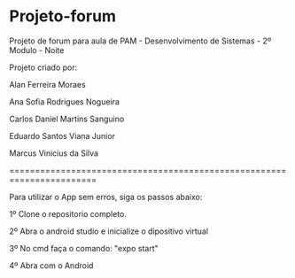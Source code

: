 # Projeto-forum
Projeto de forum para aula de PAM - Desenvolvimento de Sistemas - 2º Modulo - Noite

Projeto criado por:

Alan Ferreira Moraes

Ana Sofia Rodrigues Nogueira

Carlos Daniel Martins Sanguino

Eduardo Santos Viana Junior

Marcus Vinicius da Silva

=======================================================================

Para utilizar o App sem erros, siga os passos abaixo:

1º Clone o repositorio completo.

2º Abra o android studio e inicialize o dipositivo virtual

3º No cmd faça o comando: "expo start"

4º Abra com o Android
